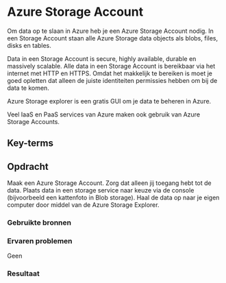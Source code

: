 # Azure Storage Account

Om data op te slaan in Azure heb je een Azure Storage Account nodig. In een Storage Account staan alle Azure Storage data objects als blobs, files, disks en tables.

Data in een Storage Account is secure, highly available, durable en massively scalable. Alle data in een Storage Account is bereikbaar via het internet met HTTP en HTTPS. Omdat het makkelijk te bereiken is moet je goed opletten dat alleen de juiste identiteiten permissies hebben om bij de data te komen.

Azure Storage explorer is een gratis GUI om je data te beheren in Azure.

Veel IaaS en PaaS services van Azure maken ook gebruik van Azure Storage Accounts.

## Key-terms




## Opdracht

Maak een Azure Storage Account. Zorg dat alleen jij toegang hebt tot de data.
Plaats data in een storage service naar keuze via de console (bijvoorbeeld een kattenfoto in Blob storage).
Haal de data op naar je eigen computer door middel van de Azure Storage Explorer.

### Gebruikte bronnen

### Ervaren problemen

Geen

### Resultaat